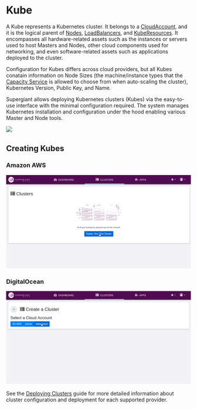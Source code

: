 # Kube

A Kube represents a Kubernetes cluster. It belongs to a [CloudAccount](supergiant.readthedocs.io/en/v1.0.0/Concepts/cloud_account/), and it is the logical parent of [Nodes](supergiant.readthedocs.io/en/v1.0.0/Concepts/node/), [LoadBalancers](supergiant.readthedocs.io/en/v1.0.0/Concepts/load_balancer/), and [KubeResources](supergiant.readthedocs.io/en/v1.0.0/Concepts/kube_resource/). It encompasses all hardware-related assets such as the instances or servers used to host Masters and Nodes, other cloud components used for networking, and even software-related assets such as applications deployed to the cluster.

Configuration for Kubes differs across cloud providers, but all Kubes conatain information on Node Sizes (the machine/instance types that the [Capacity Service](supergiant.readthedocs.io/en/v1.0.0/Concepts/capacity_service/) is allowed to choose from when auto-scaling the cluster), Kubernetes Version, Public Key, and Name.

Supergiant allows deploying Kubernetes clusters (Kubes) via the easy-to-use interface with the minimal configuration required. The system manages Kubernetes installation and configuration under the hood enabling various Master and Node tools.

![](http://res.cloudinary.com/doj9feked/image/upload/v1523603021/kube-deploy_ibkfcd.gif)

## Creating Kubes

### Amazon AWS

![](../img/kube-deploy_aws.gif)

### DigitalOcean

![](../img/digital-ocean-deploy.gif)

See the [Deploying Clusters](supergiant.readthedocs.io/en/v1.0.0/Using%20the%20UI/deploying_kubes/) guide for more detailed information about cluster configuration and deployment for each supported provider.
